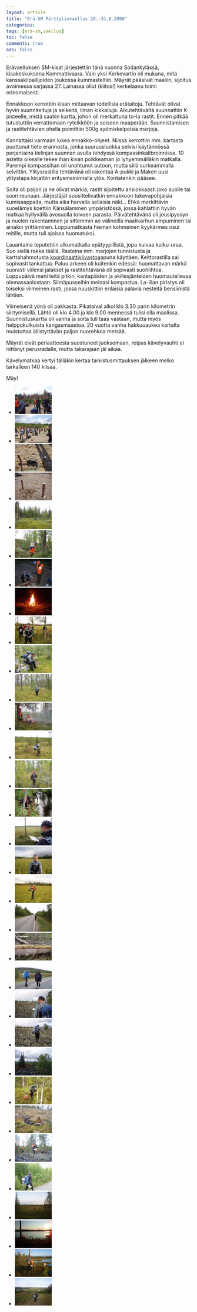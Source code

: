 ```yaml
---
layout: article 
title: "Erä-SM Pärttylinvaellus 28.-31.8.2008" 
categories: 
tags: [erä-sm,vaellus]
toc: false 
comments: true 
ads: false 
---
```


Erävaelluksen SM-kisat järjestettiin tänä vuonna Sodankylässä,
kisakeskuksena Kommattivaara. Vain yksi Kerkevartio oli mukana, mitä
kanssakilpailijoiden joukossa kummasteltiin. Mäyrät pääsivät maaliin,
sijoitus avoimessa sarjassa 27. Lainassa ollut (kiitos!) kerkelaavu
toimi erinomaisesti.

Ennakkoon kerrottiin kisan mittaavan todellisia erätaitoja. Tehtävät
olivat hyvin suunniteltuja ja selkeitä, ilman kikkailuja. Alkutehtävältä
suunnattiin K-pisteelle, mistä saatiin kartta, johon oli merkattuna
to-la rastit. Ennen pitkää tutustuttiin verrattomaan ryteikköön ja
soiseen maaperään. Suunnistamisen ja rastitehtävien ohella poimittiin
500g syömiskelpoisia marjoja.

Kannattaisi varmaan lukea ennakko-ohjeet. Niissä kerrottiin mm. kartasta
puuttunut tieto erannosta, jonka suuruusluokka selvisi käytännössä
perjantaina tielinjan suunnan avulla tehdyssä kompassinkalibroinnissa.
10 astetta oikealle tekee ihan kivan poikkeaman jo lyhyemmälläkin
matkalla. Parempi kompassihan oli unohtunut autoon, mutta sillä
surkeammalla selvittiin. Ylitysrastilla tehtävänä oli rakentaa A-pukki
ja Maken uusi ylitystapa kirjattiin eritysmaininnalla ylös. Kontatenkin
pääsee.

Soita oli paljon ja ne olivat märkiä; rastit sijoitettu ansiokkaasti
joko suolle tai suon reunaan. Järjestäjät suosittelivatkin ennakkoon
tukevapohjaisia kumisaappaita, mutta aika harvalla sellaisia näki...
Ehkä merkittävin suoelämys koettiin Känsälammen ympäristössä, jossa
kahlattiin hyvän matkaa hyllyvällä avosuolla toivoen parasta.
Päivätehtävänä oli jousipyssyn ja nuolen rakentaminen ja sittemmin ao
välineillä maalikarhun ampuminen tai ainakin yrittäminen. Loppumatkasta
hieman kohmeinen kyykärmes osui reitille, mutta tuli ajoissa huomatuksi.

Lauantaina teputettiin alkumatkalla epätyypillistä, jopa kuivaa
kulku-uraa. Suo siellä rakka täällä. Rasteina mm. marjojen tunnistusta
ja karttahahmotusta
[koordinaattiviivastoa](http://www.oh2kku.ham.fi/misc/koordinaattilevy/koordinaattilevy-20000-50000-6.pdf)apuna
käyttäen. Keittorastilla sai sopivasti tankattua. Paluu arkeen oli
kuitenkin edessä: huomattavan märkä suorasti viilensi jalakset ja
rastitehtävänä oli sopivasti suohiihtoa. Loppupäivä meni teitä pitkin,
kantapäiden ja akillesjänteiden huomautellessa olemassaolostaan.
Silmäpusseihin meinasi kompastua. La-illan piristys oli toiseksi
viimeinen rasti, jossa nuuskittiin erilaisia palavia nesteitä
bensiinistä lähtien.

Viimeisenä yönä oli pakkasta. Pikataival alkoi klo 3.30 parin kilometrin
siirtymisellä. Lähtö oli klo 4.00 ja klo 9.00 mennessä tulisi olla
maalissa. Suunnistuskartta oli vanha ja soita tuli taas vastaan, mutta
myös helppokulkuista kangasmaastoa. 20 vuotta vanha hakkuuaukea kartalta
muistuttaa ällistyttävän paljon nuorehkoa metsää.

Mäyrät eivät periaatteesta suostuneet juoksemaan, reipas kävelyvauhti ei
riittänyt perusradalle, mutta takarajaan jäi aikaa.

Kävelymatkaa kertyi tälläkin kertaa tarkistusmittauksen jälkeen melko
tarkalleen 140 kilsaa.

Mäy!

<div class="image-gallery" markdown="1">

-   [![](/images/era-sm-2008/Thumbnails/P01.jpg)](/images/era-sm-2008/P01.jpg)
-   [![](/images/era-sm-2008/Thumbnails/P02.jpg)](/images/era-sm-2008/P02.jpg)
-   [![](/images/era-sm-2008/Thumbnails/P03.jpg)](/images/era-sm-2008/P03.jpg)
-   [![](/images/era-sm-2008/Thumbnails/P04.jpg)](/images/era-sm-2008/P04.jpg)
-   [![](/images/era-sm-2008/Thumbnails/P05.jpg)](/images/era-sm-2008/P05.jpg)
-   [![](/images/era-sm-2008/Thumbnails/P06.jpg)](/images/era-sm-2008/P06.jpg)
-   [![](/images/era-sm-2008/Thumbnails/P07.jpg)](/images/era-sm-2008/P07.jpg)
-   [![](/images/era-sm-2008/Thumbnails/P08.jpg)](/images/era-sm-2008/P08.jpg)
-   [![](/images/era-sm-2008/Thumbnails/P09.jpg)](/images/era-sm-2008/P09.jpg)
-   [![](/images/era-sm-2008/Thumbnails/P10.jpg)](/images/era-sm-2008/P10.jpg)
-   [![](/images/era-sm-2008/Thumbnails/P11.jpg)](/images/era-sm-2008/P11.jpg)
-   [![](/images/era-sm-2008/Thumbnails/P12.jpg)](/images/era-sm-2008/P12.jpg)
-   [![](/images/era-sm-2008/Thumbnails/P13.jpg)](/images/era-sm-2008/P13.jpg)
-   [![](/images/era-sm-2008/Thumbnails/P14.jpg)](/images/era-sm-2008/P14.jpg)
-   [![](/images/era-sm-2008/Thumbnails/P15.jpg)](/images/era-sm-2008/P15.jpg)
-   [![](/images/era-sm-2008/Thumbnails/P16.jpg)](/images/era-sm-2008/P16.jpg)
-   [![](/images/era-sm-2008/Thumbnails/P17.jpg)](/images/era-sm-2008/P17.jpg)
-   [![](/images/era-sm-2008/Thumbnails/P18.jpg)](/images/era-sm-2008/P18.jpg)
-   [![](/images/era-sm-2008/Thumbnails/P19.jpg)](/images/era-sm-2008/P19.jpg)
-   [![](/images/era-sm-2008/Thumbnails/P20.jpg)](/images/era-sm-2008/P20.jpg)
-   [![](/images/era-sm-2008/Thumbnails/P21.jpg)](/images/era-sm-2008/P21.jpg)
-   [![](/images/era-sm-2008/Thumbnails/P22.jpg)](/images/era-sm-2008/P22.jpg)
-   [![](/images/era-sm-2008/Thumbnails/P23.jpg)](/images/era-sm-2008/P23.jpg)
-   [![](/images/era-sm-2008/Thumbnails/P24.jpg)](/images/era-sm-2008/P24.jpg)
-   [![](/images/era-sm-2008/Thumbnails/P25.jpg)](/images/era-sm-2008/P25.jpg)
-   [![](/images/era-sm-2008/Thumbnails/P26.jpg)](/images/era-sm-2008/P26.jpg)
-   [![](/images/era-sm-2008/Thumbnails/P27.jpg)](/images/era-sm-2008/P27.jpg)
-   [![](/images/era-sm-2008/Thumbnails/P28.jpg)](/images/era-sm-2008/P28.jpg)
-   [![](/images/era-sm-2008/Thumbnails/P29.jpg)](/images/era-sm-2008/P29.jpg)
-   [![](/images/era-sm-2008/Thumbnails/P30.jpg)](/images/era-sm-2008/P30.jpg)
-   [![](/images/era-sm-2008/Thumbnails/P31.jpg)](/images/era-sm-2008/P31.jpg)
-   [![](/images/era-sm-2008/Thumbnails/P32.jpg)](/images/era-sm-2008/P32.jpg)

</div>
